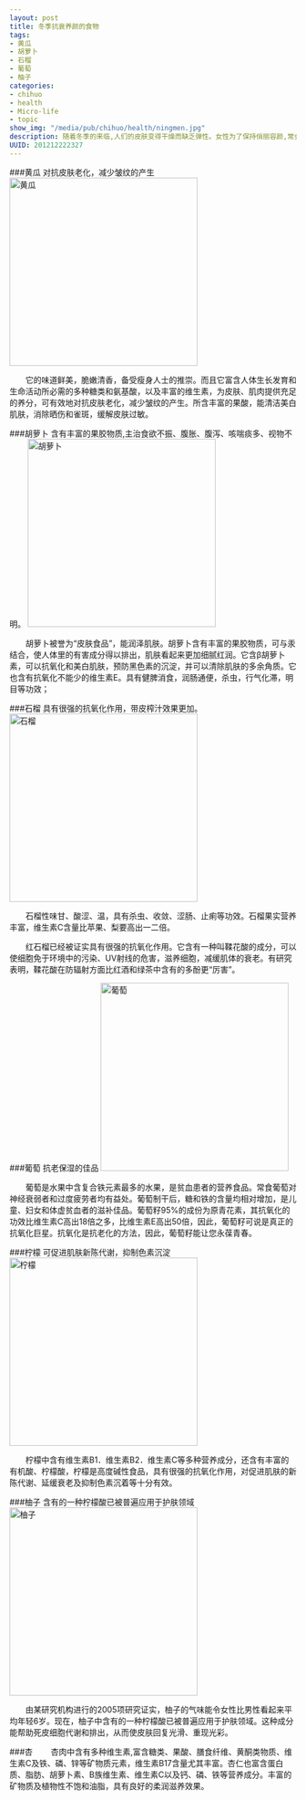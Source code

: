 ```yaml
--- 
layout: post
title: 冬季抗衰养颜的食物
tags: 
- 黄瓜
- 胡萝卜
- 石榴
- 葡萄
- 柚子
categories:
- chihuo
- health
- Micro-life
- topic
show_img: "/media/pub/chihuo/health/ningmen.jpg"
description: 随着冬季的来临,人们的皮肤变得干燥而缺乏弹性。女性为了保持俏丽容颜,常会在此时倾注极大热情的对皮肤进行养护,本文向女性朋友们介绍一些适合冬季的保健美容的食物。
UUID: 201212222327
---
```



###黄瓜
对抗皮肤老化，减少皱纹的产生
<a href="{{site.url}}/media/pub/chihuo/health/huanggua.jpg" alt="黄瓜">
<img src="{{site.url}}/media/pub/chihuo/health/huanggua.jpg" width="330px" alt="黄瓜" class="img-center"></img>
</a>

　　它的味道鲜美，脆嫩清香，备受瘦身人士的推崇。而且它富含人体生长发育和生命活动所必需的多种糖类和氨基酸，以及丰富的维生素，为皮肤、肌肉提供充足的养分，可有效地对抗皮肤老化，减少皱纹的产生。所含丰富的果酸，能清洁美白肌肤，消除晒伤和雀斑，缓解皮肤过敏。

###胡萝卜
含有丰富的果胶物质,主治食欲不振、腹胀、腹泻、咳喘痰多、视物不明。
<a href="{{site.url}}/media/pub/chihuo/health/huluobo.jpg" alt="胡萝卜">
<img src="{{site.url}}/media/pub/chihuo/health/huluobo.jpg" width="330px" alt="胡萝卜" class="img-center"></img>
</a>

　　胡萝卜被誉为“皮肤食品”，能润泽肌肤。胡萝卜含有丰富的果胶物质，可与汞结合，使人体里的有害成分得以排出，肌肤看起来更加细腻红润。它含β胡萝卜素，可以抗氧化和美白肌肤，预防黑色素的沉淀，并可以清除肌肤的多余角质。它也含有抗氧化不能少的维生素E。具有健脾消食，润肠通便，杀虫，行气化滞，明目等功效；

###石榴
具有很强的抗氧化作用，带皮榨汁效果更加。
<a href="{{site.url}}/media/pub/chihuo/health/shiliu.jpg" alt="石榴">
<img src="{{site.url}}/media/pub/chihuo/health/shiliu.jpg" width="330px" alt="石榴" class="img-center"></img>
</a>

　　石榴性味甘、酸涩、温，具有杀虫、收敛、涩肠、止痢等功效。石榴果实营养丰富，维生素C含量比苹果、梨要高出一二倍。

　　红石榴已经被证实具有很强的抗氧化作用。它含有一种叫鞣花酸的成分，可以使细胞免于环境中的污染、UV射线的危害，滋养细胞，减缓肌体的衰老。有研究表明，鞣花酸在防辐射方面比红酒和绿茶中含有的多酚更“厉害”。

###葡萄
抗老保湿的佳品
<a href="{{site.url}}/media/pub/chihuo/health/putao.jpg" alt="葡萄">
<img src="{{site.url}}/media/pub/chihuo/health/putao.jpg" width="330px" alt="葡萄" class="img-center"></img>
</a>

　　葡萄是水果中含复合铁元素最多的水果，是贫血患者的营养食品。常食葡萄对神经衰弱者和过度疲劳者均有益处。葡萄制干后，糖和铁的含量均相对增加，是儿童、妇女和体虚贫血者的滋补佳品。葡萄籽95%的成份为原青花素，其抗氧化的功效比维生素C高出18倍之多，比维生素E高出50倍，因此，葡萄籽可说是真正的抗氧化巨星。抗氧化是抗老化的方法，因此，葡萄籽能让您永葆青春。

###柠檬
可促进肌肤新陈代谢，抑制色素沉淀
<a href="{{site.url}}/media/pub/chihuo/health/ningmen.jpg" alt="柠檬">
<img src="{{site.url}}/media/pub/chihuo/health/ningmen.jpg" width="330px" alt="柠檬" class="img-center"></img>
</a>

　　柠檬中含有维生素B1．维生素B2．维生素C等多种营养成分，还含有丰富的有机酸、柠檬酸，柠檬是高度碱性食品，具有很强的抗氧化作用，对促进肌肤的新陈代谢、延缓衰老及抑制色素沉着等十分有效。

###柚子
含有的一种柠檬酸已被普遍应用于护肤领域
<a href="{{site.url}}/media/pub/chihuo/health/youzi.jpg" alt="柚子">
<img src="{{site.url}}/media/pub/chihuo/health/youzi.jpg" width="330px" alt="柚子" class="img-center"></img>
</a>

 　　由某研究机构进行的2005项研究证实，柚子的气味能令女性比男性看起来平均年轻6岁。现在，柚子中含有的一种柠檬酸已被普遍应用于护肤领域。这种成分能帮助死皮细胞代谢和排出，从而使皮肤回复光滑、重现光彩。

###杏
 　　杏肉中含有多种维生素,富含糖类、果酸、膳食纤维、黄酮类物质、维生素C及铁、磷、锌等矿物质元素，维生素B17含量尤其丰富。杏仁也富含蛋白质、脂肪、胡萝卜素、B族维生素、维生素C以及钙、磷、铁等营养成分。丰富的矿物质及植物性不饱和油脂，具有良好的柔润滋养效果。
